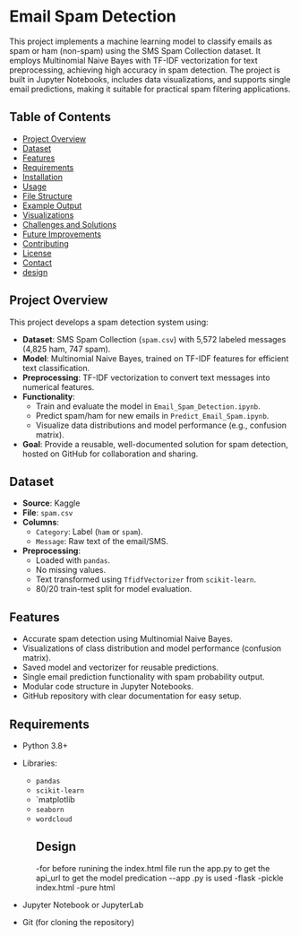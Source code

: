 # Email Spam Detection

This project implements a machine learning model to classify emails as spam or ham (non-spam) using the SMS Spam Collection dataset. It employs Multinomial Naive Bayes with TF-IDF vectorization for text preprocessing, achieving high accuracy in spam detection. The project is built in Jupyter Notebooks, includes data visualizations, and supports single email predictions, making it suitable for practical spam filtering applications.

## Table of Contents
- [Project Overview](#project-overview)
- [Dataset](#dataset)
- [Features](#features)
- [Requirements](#requirements)
- [Installation](#installation)
- [Usage](#usage)
- [File Structure](#file-structure)
- [Example Output](#example-output)
- [Visualizations](#visualizations)
- [Challenges and Solutions](#challenges-and-solutions)
- [Future Improvements](#future-improvements)
- [Contributing](#contributing)
- [License](#license)
- [Contact](#contact)
- [design](#Design)

## Project Overview
This project develops a spam detection system using:
- **Dataset**: SMS Spam Collection (`spam.csv`) with 5,572 labeled messages (4,825 ham, 747 spam).
- **Model**: Multinomial Naive Bayes, trained on TF-IDF features for efficient text classification.
- **Preprocessing**: TF-IDF vectorization to convert text messages into numerical features.
- **Functionality**:
  - Train and evaluate the model in `Email_Spam_Detection.ipynb`.
  - Predict spam/ham for new emails in `Predict_Email_Spam.ipynb`.
  - Visualize data distributions and model performance (e.g., confusion matrix).
- **Goal**: Provide a reusable, well-documented solution for spam detection, hosted on GitHub for collaboration and sharing.

## Dataset
- **Source**: Kaggle
- **File**: `spam.csv`
- **Columns**:
  - `Category`: Label (`ham` or `spam`).
  - `Message`: Raw text of the email/SMS.
- **Preprocessing**:
  - Loaded with `pandas`.
  - No missing values.
  - Text transformed using `TfidfVectorizer` from `scikit-learn`.
  - 80/20 train-test split for model evaluation.

## Features
- Accurate spam detection using Multinomial Naive Bayes.
- Visualizations of class distribution and model performance (confusion matrix).
- Saved model and vectorizer for reusable predictions.
- Single email prediction functionality with spam probability output.
- Modular code structure in Jupyter Notebooks.
- GitHub repository with clear documentation for easy setup.

## Requirements
- Python 3.8+
- Libraries:
  - `pandas`
  - `scikit-learn`
  - `matplotlib
  - `seaborn`
  - `wordcloud`
    ## Design
    -for before runining the index.html file run the app.py to get the api_url to get the model predication
    --app .py is used
    -flask
    -pickle
    index.html
    -pure html
  
- Jupyter Notebook or JupyterLab
- Git (for cloning the repository)

